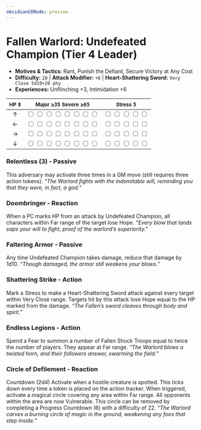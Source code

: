 ```yaml
---
obsidianUIMode: preview
---
```

# Fallen Warlord: Undefeated Champion (Tier 4 Leader)

- **Motives & Tactics**: Rant, Punish the Defiant, Secure Victory at Any Cost
- **Difficulty:** `20` | **Attack Modifier:** `+8` | **Heart-Shattering Sword:** `Very Close 5d10+20 phy`
- **Experiences:** Unflinching +3, Intimidation +6

| <small>HP</small> `8` | <small>Major</small> `≥35` <small>Severe</small> `≥65` | <small>Stress</small> `5` |
|:-:|:-:|:-:|
| ↑ |  <input type="checkbox" unchecked id="00fcaa22"> <input type="checkbox" unchecked id="f7eaca47"> <input type="checkbox" unchecked id="cfb9b56d"> <input type="checkbox" unchecked id="21ae37aa"> <input type="checkbox" unchecked id="3105eb92"> <input type="checkbox" unchecked id="ef937dd2"> <input type="checkbox" unchecked id="de058c31"> <input type="checkbox" unchecked id="9af8f17d"> |  <input type="checkbox" unchecked id="66e16ad5"> <input type="checkbox" unchecked id="d4815a71"> <input type="checkbox" unchecked id="6bd023a6"> <input type="checkbox" unchecked id="0930341a"> <input type="checkbox" unchecked id="f61f374a"> |
| ← |  <input type="checkbox" unchecked id="43e22de3"> <input type="checkbox" unchecked id="2fce6529"> <input type="checkbox" unchecked id="5a7db195"> <input type="checkbox" unchecked id="e6edfcde"> <input type="checkbox" unchecked id="22723ceb"> <input type="checkbox" unchecked id="6a3b5290"> <input type="checkbox" unchecked id="b8be7355"> <input type="checkbox" unchecked id="e1cd6c8e"> |  <input type="checkbox" unchecked id="9a3dd81a"> <input type="checkbox" unchecked id="a8f2ab77"> <input type="checkbox" unchecked id="8c1d36f8"> <input type="checkbox" unchecked id="217e7a28"> <input type="checkbox" unchecked id="18047b09"> |
| → |  <input type="checkbox" unchecked id="f6e7df37"> <input type="checkbox" unchecked id="617e9352"> <input type="checkbox" unchecked id="382a9053"> <input type="checkbox" unchecked id="0b877112"> <input type="checkbox" unchecked id="3a51dcf3"> <input type="checkbox" unchecked id="b2b5083a"> <input type="checkbox" unchecked id="3df2aa55"> <input type="checkbox" unchecked id="cc4a30ec"> |  <input type="checkbox" unchecked id="abddb834"> <input type="checkbox" unchecked id="1a8e1fda"> <input type="checkbox" unchecked id="10bb0436"> <input type="checkbox" unchecked id="7674392f"> <input type="checkbox" unchecked id="89856959"> |
| ↓ |  <input type="checkbox" unchecked id="d4434c1c"> <input type="checkbox" unchecked id="bb315238"> <input type="checkbox" unchecked id="6411cdb1"> <input type="checkbox" unchecked id="9e68f963"> <input type="checkbox" unchecked id="8f82615b"> <input type="checkbox" unchecked id="af6dd58f"> <input type="checkbox" unchecked id="b3fc383d"> <input type="checkbox" unchecked id="deba7c95"> |  <input type="checkbox" unchecked id="781af4a3"> <input type="checkbox" unchecked id="358acf0b"> <input type="checkbox" unchecked id="36c0ca4f"> <input type="checkbox" unchecked id="47771547"> <input type="checkbox" unchecked id="aef1529c"> |

### Relentless (3) - Passive

This adversary may activate three times in a GM move (still requires three action tokens). *“The Warlord fights with the indomitable will, reminding you that they were, in fact, a god.”*

### Doombringer - Reaction

When a PC marks HP from an attack by Undefeated Champion, all characters within Far range of the target lose Hope. *“Every blow that lands saps your will to fight, proof of the warlord’s superiority.”*

### Faltering Armor - Passive

Any time Undefeated Champion takes damage, reduce that damage by 1d10. *“Though damaged, the armor still weakens your blows.”*

### Shattering Strike - Action

Mark a Stress to make a Heart-Shattering Sword attack against every target within Very Close range. Targets hit by this attack lose Hope equal to the HP marked from the damage. *“The Fallen’s sword cleaves through body and spirit.”*

### Endless Legions - Action

Spend a Fear to summon a number of Fallen Shock Troops equal to twice the number of players. They appear at Far range. *“The Warlord blows a twisted horn, and their followers answer, swarming the field.”*

### Circle of Defilement - Reaction

Countdown (2d4) Activate when a hostile creature is spotted. This ticks down every time a token is placed on the action tracker. When triggered, activate a magical circle covering any area within Far range. All opponents within the area are now Vulnerable. This circle can be removed by completing a Progress Countdown (6) with a difficulty of 22. *“The Warlord carves a burning circle of magic in the ground, weakening any foes that step inside.”*